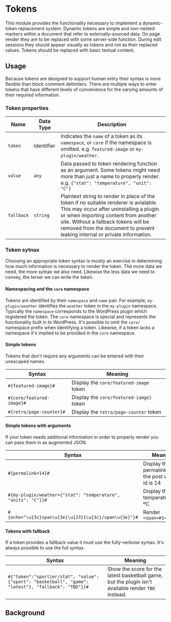# Tokens

This module provides the functionality necessary to implement a dynamic-token replacement system.
Dynamic tokens are simple and non-nested markers within a document that refer to externally-sourced data.
On page render they are to be replaced with some server-side function.
During edit sessions they should appear visually as tokens and not as their replaced values.
Tokens should be replaced with basic textual content.

## Usage

Because tokens are designed to support human entry their syntax is more flexible than block comment delimiters.
There are multiple ways to enter tokens that have different levels of convenience for the varying amounts of their required information.

### Token properties

| Name | Data Type | Description |
|---|---|---|
| `token` | Identifier | Indicates the `name` of a token as its `namespace`, or `core` if the namespace is omitted. e.g. `featured-image` or `my-plugin/weather`. |
| `value` | `any` | Data passed to token rendering function as an argument. Some tokens might need more than just a name to properly render. e.g. `{"stat": "temperature", "unit": "C"}` |
| `fallback` | `string` | Plaintext string to render in place of the token if no suitable renderer is avialable. This may occur after uninstalling a plugin or when importing content from another site. Without a fallback tokens will be removed from the document to prevent leaking internal or private information. |

### Token sytnax

Choosing an appropriate token syntax is mostly an exercise in determining how much information is necessary to render the token.
The more data we need, the more sytnax we also need.
Likewise the less data we need to convey, the terser we can write the token.

#### Namespacing and the `core` namespace

Tokens are identified by their `namespace` and `name` pair.
For example, `my-plugin/weather` identifies the `weather` token in the `my-plugin` namespace.
Typically the `namespace` corresponds to the WordPress plugin which registered the token.
The `core` namespace is special and represents the functionality built in to WordPress.
It's possible to omit the `core/` namespace prefix when identifying a token.
Likewise, if a token lacks a namespace it's implied to be provided in the `core` namespace.

#### Simple tokens

Tokens that don't require any arguments can be entered with their unescaped names.

| Syntax | Meaning                                   |
|---|-------------------------------------------|
| `#{featured-image}#` | Display the `core/featured-image` token |
| `#{core/featured-image}#` | Display the `core/featured-iamge}` token |
| `#{retro/page-counter}#` | Display the `retro/page-counter` token |


#### Simple tokens with arguments

If your token needs additional information in order to properly render you can pass them in as augmented JSON.

| Syntax | Meaning                                   |
|---|-------------------------------------------|
| `#{permalink=14}#` | Display the permalink for the post whose id is 14 |
| `#{my-plugin/weather={"stat": "temperature", "units": "C"}}#` | Display the temperature in ºC |
| `#{echo="\u{3c}span\u{3e}\u{23}1\u{3c}/span\u{3e}"}#` | Render `<span>#1</span>` |

#### Tokens with fallback

If a token provides a fallback value it must use the fully-verbose syntax.
It's always possible to use the full syntax.

| Syntax | Meaning                                   |
|---|-------------------------------------------|
| `#{"token":"sportier/stat", "value":{"sport": "basketball", "game": "latest"}, "fallback": "TBD"}}#` | Show the score for the latest basketball game, but the plugin isn't available render `TBD` instead. |

## Background
